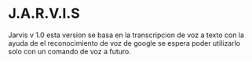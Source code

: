 # J.A.R.V.I.S
Jarvis v 1.0
esta version se basa en la transcripcion de voz a texto con la ayuda de el reconocimiento de voz de google
se espera poder utilizarlo solo con un comando de voz a futuro.
